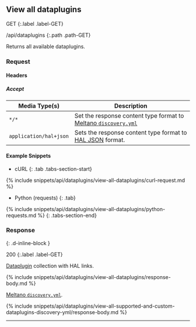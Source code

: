 ## View all dataplugins

GET
{:.label .label-GET}

/api/dataplugins
{:.path .path-GET}

Returns all available dataplugins.

### Request
#### Headers
##### Accept

Media Type(s) | Description
------------- | -----------
`*/*` | Set the response content type format to [Meltano `discovery.yml`](https://meltano.com/docs/plugins.html#discoverable-plugins)
`application/hal+json` | Sets the response content type format to [HAL JSON](https://en.wikipedia.org/wiki/Hypertext_Application_Language) format.

#### Example Snippets
- cURL
{: .tab .tabs-section-start}

{% include snippets/api/dataplugins/view-all-dataplugins/curl-request.md %}

- Python (requests)
{: .tab}

{% include snippets/api/dataplugins/view-all-dataplugins/python-requests.md %}
{: .tabs-section-end}

### Response
{: .d-inline-block }

200
{:.label .label-GET}

[Dataplugin](#dataplugin) collection with HAL links.

{% include snippets/api/dataplugins/view-all-dataplugins/response-body.md %}

[Meltano `discovery.yml`](https://meltano.com/docs/plugins.html#discoverable-plugins).

{% include snippets/api/dataplugins/view-all-supported-and-custom-dataplugins-discovery-yml/response-body.md %}

---
